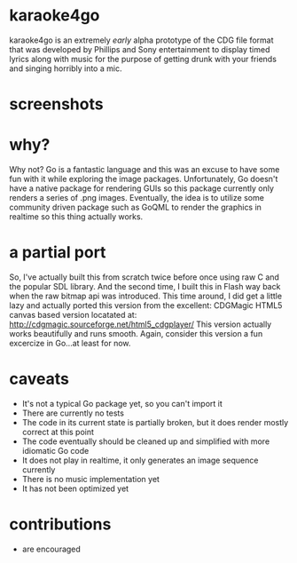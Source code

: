 karaoke4go
===============

karaoke4go is an extremely *early* alpha prototype of the CDG file format that was developed by Phillips and Sony entertainment to display timed lyrics along with music for the purpose of getting drunk with your friends and singing horribly into a mic.

screenshots
===========



why?
====

Why not? Go is a fantastic language and this was an excuse to have some fun with it while exploring the image packages.  Unfortunately, Go doesn't have a native package for rendering GUIs so this package currently only renders a series of .png images.  Eventually, the idea is to utilize some community driven package such as GoQML to render the graphics in realtime so this thing actually works.

a partial port
==============

So, I've actually built this from scratch twice before once using raw C and the popular SDL library.  And the second time, I built this in Flash way back when the raw bitmap api was introduced.  This time around, I did get a little lazy and actually ported this version from the excellent: CDGMagic HTML5 canvas based version locatated at: http://cdgmagic.sourceforge.net/html5_cdgplayer/  This version actually works beautifully and runs smooth.  Again, consider this version a fun excercize in Go...at least for now.

caveats
========

* It's not a typical Go package yet, so you can't import it
* There are currently no tests
* The code in its current state is partially broken, but it does render mostly correct at this point
* The code eventually should be cleaned up and simplified with more idiomatic Go code
* It does not play in realtime, it only generates an image sequence currently
* There is no music implementation yet
* It has not been optimized yet

contributions
=============

* are encouraged



